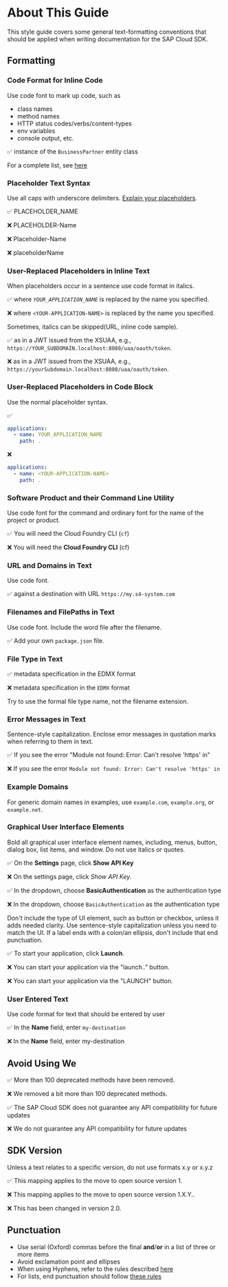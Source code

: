 # About This Guide

This style guide covers some general text-formatting conventions that should be applied when writing documentation for the SAP Cloud SDK.

## Formatting

### Code Format for Inline Code

Use code font to mark up code, such as

- class names
- method names
- HTTP status codes/verbs/content-types
- env variables
- console output, etc.

✅ instance of the `BusinessPartner` entity class

For a complete list, see [here](https://developers.google.com/style/code-in-text#some-specific-items-to-put-in-code-font)

### Placeholder Text Syntax

Use all caps with underscore delimiters.
[Explain your placeholders](https://developers.google.com/style/placeholders#explain-placeholders).

✅ PLACEHOLDER_NAME

❌ PLACEHOLDER-Name

❌ Placeholder-Name

❌ placeholderName

### User-Replaced Placeholders in Inline Text

When placeholders occur in a sentence use code format in italics.

✅ where _`YOUR_APPLICATION_NAME`_ is replaced by the name you specified.

❌ where `<YOUR-APPLICATION-NAME>` is replaced by the name you specified.

Sometimes, italics can be skipped(URL, inline code sample).

✅ as in a JWT issued from the XSUAA, e.g., `https://YOUR_SUBDOMAIN.localhost:8080/uaa/oauth/token`.

❌ as in a JWT issued from the XSUAA, e.g., `https://yourSubdomain.localhost:8080/uaa/oauth/token`.

### User-Replaced Placeholders in Code Block

Use the normal placeholder syntax.

✅

```YAML
applications:
  - name: YOUR_APPLICATION_NAME
    path: .
```

❌

```YAML
applications:
  - name: <YOUR-APPLICATION-NAME>
    path: .
```

### Software Product and their Command Line Utility

Use code font for the command and ordinary font for the name of the project or product.

✅ You will need the Cloud Foundry CLI (`cf`)

❌ You will need the **Cloud Foundry CLI** (cf)

### URL and Domains in Text

Use code font.

✅ against a destination with URL `https://my.s4-system.com`

### Filenames and FilePaths in Text

Use code font.
Include the word file after the filename.

✅ Add your own `package.json` file.

### File Type in Text

✅ metadata specification in the EDMX format

❌ metadata specification in the `EDMX` format

Try to use the formal file type name, not the filename extension.

### Error Messages in Text

Sentence-style capitalization.
Enclose error messages in quotation marks when referring to them in text.

✅ If you see the error "Module not found: Error: Can't resolve 'https' in"

❌ If you see the error `Module not found: Error: Can't resolve 'https' in`

### Example Domains

For generic domain names in examples, use `example.com`, `example.org`, or `example.net`.

### Graphical User Interface Elements

Bold all graphical user interface element names, including, menus, button, dialog box, list items, and window.
Do not use italics or quotes.

✅ On the **Settings** page, click **Show API Key**

❌ On the settings page, click _Show API Key_.

✅ In the dropdown, choose **BasicAuthentication** as the authentication type

❌ In the dropdown, choose `BasicAuthentication` as the authentication type

Don't include the type of UI element, such as button or checkbox, unless it adds needed clarity.
Use sentence-style capitalization unless you need to match the UI.
If a label ends with a colon/an ellipsis, don't include that end punctuation.

✅ To start your application, click **Launch**.

❌ You can start your application via the "launch.." button.

❌ You can start your application via the "LAUNCH" button.

### User Entered Text

Use code format for text that should be entered by user

✅ In the **Name** field, enter `my-destination`

❌ In the **Name** field, enter my-destination

## Avoid Using We

✅ More than 100 deprecated methods have been removed.

❌ We removed a bit more than 100 deprecated methods.

✅ The SAP Cloud SDK does not guarantee any API compatibility for future updates

❌ We do not guarantee any API compatibility for future updates

## SDK Version

Unless a text relates to a specific version, do not use formats x.y or x.y.z

✅ This mapping applies to the move to open source version 1.

❌ This mapping applies to the move to open source version 1.X.Y..

❌ This has been changed in version 2.0.

## Punctuation

- Use serial (Oxford) commas before the final **and**/**or** in a list of three or more items
- Avoid exclamation point and ellipses
- When using Hyphens, refer to the rules described [here](https://developers.google.com/style/hyphens)
- For lists, end punctuation should follow [these rules](https://developers.google.com/style/lists#numbered-lettered-bulleted-lists)
